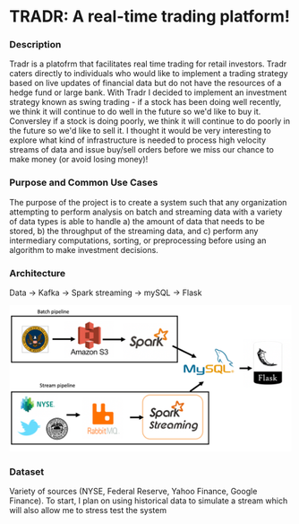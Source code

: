 # TRADR: A real-time trading platform! 

### Description

Tradr is a platofrm that facilitates real time trading for retail investors. Tradr caters directly to individuals who would like to implement a trading strategy based on live updates of financial data but do not have the resources of a hedge fund or large bank. With Tradr I decided to implement an investment strategy known as swing trading - if a stock has been doing well recently, we think it will continue to do well in the future so we'd like to buy it. Conversley if a stock is doing poorly, we think it will continue to do poorly in the future so we'd like to sell it. I thought it would be very interesting to explore what kind of infrastructure is needed to process high velocity streams of data and issue buy/sell orders before we miss our chance to make money (or avoid losing money)!

### Purpose and Common Use Cases

The purpose of the project is to create a system such that any organization attempting to perform analysis on batch and streaming data with a variety of data types is able to handle a) the amount of data that needs to be stored, b) the throughput of the streaming data, and c) perform any intermediary computations, sorting, or preprocessing before using an algorithm to make investment decisions. 

### Architecture

Data -> Kafka -> Spark streaming -> mySQL -> Flask

![alt text](https://github.com/rkhebel/Insight-DE-2018C-Project/blob/master/pipeline.png)

### Dataset

Variety of sources (NYSE, Federal Reserve, Yahoo Finance, Google Finance). To start, I plan on using historical data to simulate a stream which will also allow me to stress test the system 
